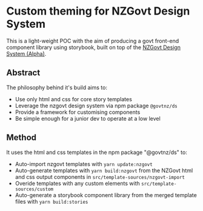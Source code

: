 # Custom theming for NZGovt Design System

This is a light-weight POC with the aim of producing a govt front-end component library using storybook, built on top of the [NZGovt Design System (Alpha)](https://github.com/GOVTNZ/govtnz-design-system).

## Abstract

The philosophy behind it's build aims to:

- Use only html and css for core story templates
- Leverage the nzgovt design system via npm package `@govtnz/ds`
- Provide a framework for customising components
- Be simple enough for a junior dev to operate at a low level

## Method

It uses the html and css templates in the npm package "@govtnz/ds" to:

- Auto-import nzgovt templates with `yarn update:nzgovt`
- Auto-generate templates with `yarn build:nzgovt` from the NZGovt html and css output components in `src/template-sources/nzgovt-import`
- Overide templates with any custom elements with `src/template-sources/custom`
- Auto-generate a storybook component library from the merged template files with `yarn build:stories`
